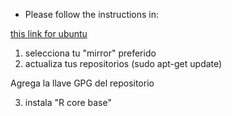* Please follow the instructions in:

[this link for ubuntu](https://cran.r-project.org/bin/linux/ubuntu/README)

1. selecciona tu "mirror"  preferido
2. actualiza tus repositorios (sudo apt-get update)

Agrega la llave GPG del repositorio

3. instala "R core base"

